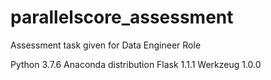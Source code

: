 # parallelscore_assessment
 Assessment task given for Data Engineer Role
 
 Python 3.7.6 Anaconda distribution
 Flask 1.1.1
 Werkzeug 1.0.0
  
  

 
 
